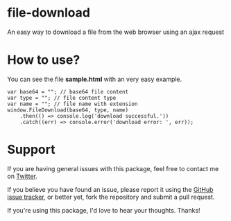 # file-download
An easy way to download a file from the web browser using an ajax request

# How to use?
You can see the file **sample.html** with an very easy example.

```
var base64 = ""; // base64 file content
var type = ""; // file content type
var name = ""; // file name with extension
window.FileDownload(base64, type, name)
    .then(() => console.log('download successful.'))
    .catch((err) => console.error('download error: ', err));
```

# Support
If you are having general issues with this package, feel free to contact me on [Twitter](https://twitter.com/mlezcano1985).

If you believe you have found an issue, please report it using the [GitHub issue tracker](https://github.com/mlezcano1985/file-download/issues), or better yet, fork the repository and submit a pull request.

If you're using this package, I'd love to hear your thoughts. Thanks!